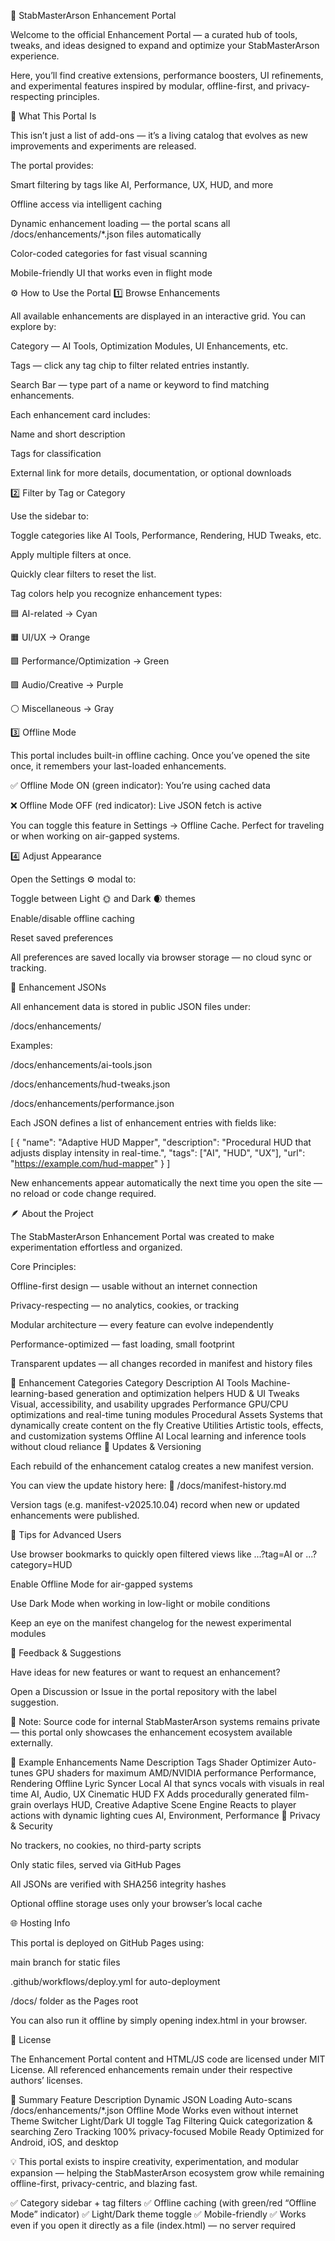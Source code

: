 🌌 StabMasterArson Enhancement Portal

Welcome to the official Enhancement Portal — a curated hub of tools, tweaks, and ideas designed to expand and optimize your StabMasterArson experience.

Here, you’ll find creative extensions, performance boosters, UI refinements, and experimental features inspired by modular, offline-first, and privacy-respecting principles. 

🧭 What This Portal Is

This isn’t just a list of add-ons — it’s a living catalog that evolves as new improvements and experiments are released.

The portal provides:

Smart filtering by tags like AI, Performance, UX, HUD, and more

Offline access via intelligent caching

Dynamic enhancement loading — the portal scans all /docs/enhancements/*.json files automatically

Color-coded categories for fast visual scanning

Mobile-friendly UI that works even in flight mode

⚙️ How to Use the Portal
1️⃣ Browse Enhancements

All available enhancements are displayed in an interactive grid.
You can explore by:

Category — AI Tools, Optimization Modules, UI Enhancements, etc.

Tags — click any tag chip to filter related entries instantly.

Search Bar — type part of a name or keyword to find matching enhancements.

Each enhancement card includes:

Name and short description

Tags for classification

External link for more details, documentation, or optional downloads

2️⃣ Filter by Tag or Category

Use the sidebar to:

Toggle categories like AI Tools, Performance, Rendering, HUD Tweaks, etc.

Apply multiple filters at once.

Quickly clear filters to reset the list.

Tag colors help you recognize enhancement types:

🟦 AI-related → Cyan

🟧 UI/UX → Orange

🟩 Performance/Optimization → Green

🟪 Audio/Creative → Purple

⚪ Miscellaneous → Gray

3️⃣ Offline Mode

This portal includes built-in offline caching.
Once you’ve opened the site once, it remembers your last-loaded enhancements.

✅ Offline Mode ON (green indicator): You’re using cached data

❌ Offline Mode OFF (red indicator): Live JSON fetch is active

You can toggle this feature in Settings → Offline Cache.
Perfect for traveling or when working on air-gapped systems.

4️⃣ Adjust Appearance

Open the Settings ⚙️ modal to:

Toggle between Light 🌞 and Dark 🌒 themes

Enable/disable offline caching

Reset saved preferences

All preferences are saved locally via browser storage — no cloud sync or tracking.

📁 Enhancement JSONs

All enhancement data is stored in public JSON files under:

/docs/enhancements/


Examples:

/docs/enhancements/ai-tools.json

/docs/enhancements/hud-tweaks.json

/docs/enhancements/performance.json

Each JSON defines a list of enhancement entries with fields like:

[
  {
    "name": "Adaptive HUD Mapper",
    "description": "Procedural HUD that adjusts display intensity in real-time.",
    "tags": ["AI", "HUD", "UX"],
    "url": "https://example.com/hud-mapper"
  }
]


New enhancements appear automatically the next time you open the site — no reload or code change required.

🪶 About the Project

The StabMasterArson Enhancement Portal was created to make experimentation effortless and organized.

Core Principles:

Offline-first design — usable without an internet connection

Privacy-respecting — no analytics, cookies, or tracking

Modular architecture — every feature can evolve independently

Performance-optimized — fast loading, small footprint

Transparent updates — all changes recorded in manifest and history files

🧩 Enhancement Categories
Category	Description
AI Tools	Machine-learning-based generation and optimization helpers
HUD & UI Tweaks	Visual, accessibility, and usability upgrades
Performance	GPU/CPU optimizations and real-time tuning modules
Procedural Assets	Systems that dynamically create content on the fly
Creative Utilities	Artistic tools, effects, and customization systems
Offline AI	Local learning and inference tools without cloud reliance
🔄 Updates & Versioning

Each rebuild of the enhancement catalog creates a new manifest version.

You can view the update history here:
📘 /docs/manifest-history.md

Version tags (e.g. manifest-v2025.10.04) record when new or updated enhancements were published.

🧭 Tips for Advanced Users

Use browser bookmarks to quickly open filtered views like
...?tag=AI or ...?category=HUD

Enable Offline Mode for air-gapped systems

Use Dark Mode when working in low-light or mobile conditions

Keep an eye on the manifest changelog for the newest experimental modules

💬 Feedback & Suggestions

Have ideas for new features or want to request an enhancement?

Open a Discussion or Issue in the portal repository with the label suggestion.

🧠 Note: Source code for internal StabMasterArson systems remains private —
this portal only showcases the enhancement ecosystem available externally.

🧩 Example Enhancements
Name	Description	Tags
Shader Optimizer	Auto-tunes GPU shaders for maximum AMD/NVIDIA performance	Performance, Rendering
Offline Lyric Syncer	Local AI that syncs vocals with visuals in real time	AI, Audio, UX
Cinematic HUD FX	Adds procedurally generated film-grain overlays	HUD, Creative
Adaptive Scene Engine	Reacts to player actions with dynamic lighting cues	AI, Environment, Performance
🔐 Privacy & Security

No trackers, no cookies, no third-party scripts

Only static files, served via GitHub Pages

All JSONs are verified with SHA256 integrity hashes

Optional offline storage uses only your browser’s local cache

🌐 Hosting Info

This portal is deployed on GitHub Pages using:

main branch for static files

.github/workflows/deploy.yml for auto-deployment

/docs/ folder as the Pages root

You can also run it offline by simply opening index.html in your browser.

📜 License

The Enhancement Portal content and HTML/JS code are licensed under MIT License.
All referenced enhancements remain under their respective authors’ licenses.

🧭 Summary
Feature	Description
Dynamic JSON Loading	Auto-scans /docs/enhancements/*.json
Offline Mode	Works even without internet
Theme Switcher	Light/Dark UI toggle
Tag Filtering	Quick categorization & searching
Zero Tracking	100% privacy-focused
Mobile Ready	Optimized for Android, iOS, and desktop

💡 This portal exists to inspire creativity, experimentation, and modular expansion —
helping the StabMasterArson ecosystem grow while remaining offline-first, privacy-centric, and blazing fast.

✅ Category sidebar + tag filters
✅ Offline caching (with green/red “Offline Mode” indicator)
✅ Light/Dark theme toggle
✅ Mobile-friendly
✅ Works even if you open it directly as a file (index.html) — no server required

